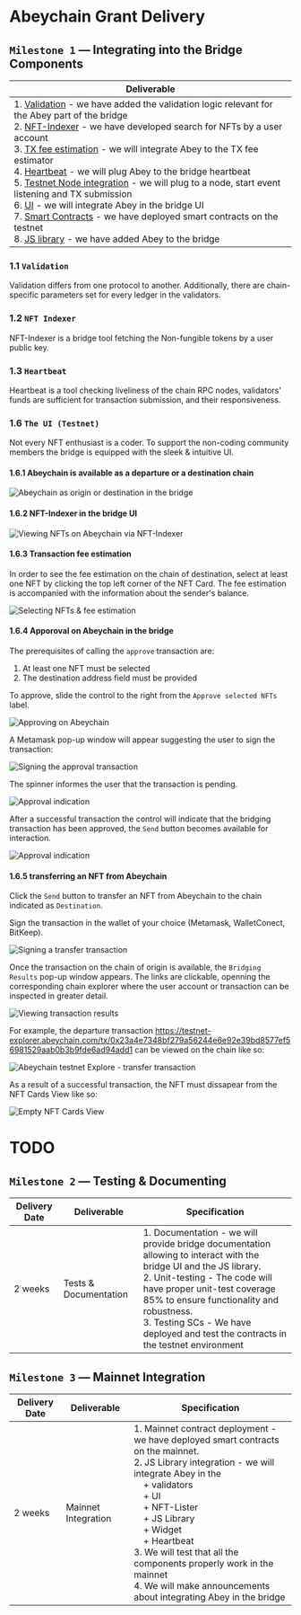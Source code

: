 # Abeychain Grant Delivery

## `Milestone 1` — Integrating into the Bridge Components
| Deliverable |
|-|
| 1. [Validation](#11-validation) - we have added the validation logic relevant for the Abey part of the bridge<br/>2. [NFT-Indexer](#12-nft-indexer) - we have developed search for NFTs by a user account <br/>3. [TX fee estimation](https://github.com/XP-NETWORK/exchange-rate/search?q=abey) - we will integrate Abey to the TX fee estimator<br/>4. [Heartbeat](#13-heartbeat) - we will plug Abey to the bridge heartbeat<br/>5. [Testnet Node integration](https://github.com/XP-NETWORK/xpjs/blob/secretjs/src/consts.ts#L56) - we will plug to a node, start event listening and TX submission<br/>6. [UI](#16-the-ui-testnet) - we will integrate Abey in the bridge UI<br/>7. [Smart Contracts](https://github.com/XP-NETWORK/xpjs/blob/secretjs/src/factory/factories.ts#L138-L143) - we have deployed smart contracts on the testnet<br/>8. [JS library](https://github.com/XP-NETWORK/xpjs/search?q=abey) - we have added Abey to the bridge|

### 1.1 `Validation`

Validation differs from one protocol to another. Additionally, there are chain-specific parameters set for every ledger in the validators.

### 1.2 `NFT Indexer`

NFT-Indexer is a bridge tool fetching the Non-fungible tokens by a user public key.

### 1.3 `Heartbeat`

Heartbeat is a tool checking liveliness of the chain RPC nodes, validators' funds are sufficient for transaction submission, and their responsiveness.

### 1.6 `The UI (Testnet)`

Not every NFT enthusiast is a coder. To support the non-coding community members the bridge is equipped with the sleek & intuitive UI.

#### 1.6.1 Abeychain is available as a departure or a destination chain

![Abeychain as origin or destination in the bridge](assets/1.png)

#### 1.6.2 NFT-Indexer in the bridge UI

![Viewing NFTs on Abeychain via NFT-Indexer](assets/2.png)

#### 1.6.3 Transaction fee estimation

In order to see the fee estimation on the chain of destination, select at least one NFT by clicking the top left corner of the NFT Card. The fee estimation is accompanied with the information about the sender's balance.

![Selecting NFTs & fee estimation](./assets/3.png)

#### 1.6.4 Apporoval on Abeychain in the bridge

The prerequisites of calling the `approve` transaction are:
1. At least one NFT must be selected
2. The destination address field must be provided

To approve, slide the control to the right from the `Approve selected NFTs` label. 

![Approving on Abeychain](assets/4.png)

A Metamask pop-up window will appear suggesting the user to sign the transaction:

![Signing the approval transaction](assets/5.png)

The spinner informes the user that the transaction is pending.

![Approval indication](assets/6.png)

After a successful transaction the control will indicate that the bridging transaction has been approved, the `Send` button becomes available for interaction.

![Approval indication](assets/7.png)

#### 1.6.5 transferring an NFT from Abeychain

Click the `Send` button to transfer an NFT from Abeychain to the chain indicated as `Destination`.

Sign the transaction in the wallet of your choice (Metamask, WalletConect, BitKeep).

![Signing a transfer transaction](assets/8.png)

Once the transaction on the chain of origin is available, the `Bridging Results` pop-up window appears. The links are clickable, openning the corresponding chain explorer where the user account or transaction can be inspected in greater detail.

![Viewing transaction results](./assets/9.png)

For example, the departure transaction https://testnet-explorer.abeychain.com/tx/0x23a4e7348bf279a56244e6e92e39bd8577ef56981529aab0b3b9fde6ad94add1 can be viewed on the chain like so:

![Abeychain testnet Explore - transfer transaction](assets/10.png)

As a result of a successful transaction, the NFT must dissapear from the NFT Cards View like so:

![Empty NFT Cards View](assets/11.png)

# TODO
## `Milestone 2` — Testing & Documenting

| Delivery Date | Deliverable | Specification |
|-|-|-|
| 2 weeks | Tests & Documentation | 1. Documentation - we will provide bridge documentation allowing to interact with the bridge UI and the JS library.<br/>2. Unit-testing - The code will have proper unit-test coverage 85% to ensure functionality and robustness.<br/>3. Testing SCs - We have deployed and test the contracts in the testnet environment|

## `Milestone 3` — Mainnet Integration

| Delivery Date | Deliverable | Specification |
|-|-|-|
| 2 weeks | Mainnet Integration | 1. Mainnet contract deployment - we have deployed smart contracts on the mainnet.<br/>2. JS Library integration - we will integrate Abey in the <br/>&nbsp;&nbsp;&nbsp;&nbsp;+ validators<br/>&nbsp;&nbsp;&nbsp;&nbsp;+ UI <br/>&nbsp;&nbsp;&nbsp;&nbsp;+ NFT-Lister<br/>&nbsp;&nbsp;&nbsp;&nbsp;+ JS Library<br/>&nbsp;&nbsp;&nbsp;&nbsp;+ Widget<br/>&nbsp;&nbsp;&nbsp;&nbsp;+ Heartbeat  <br/>3. We will test that all the components properly work in the mainnet <br/>4. We will make announcements about integrating Abey in the bridge|
